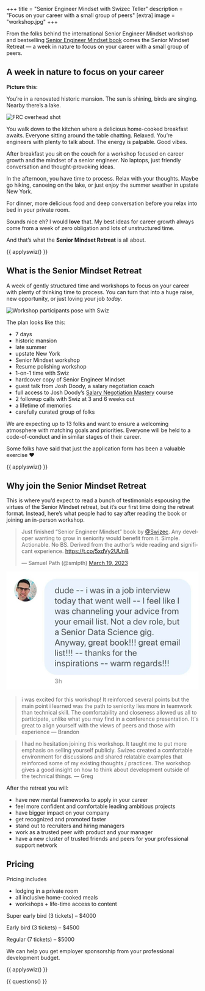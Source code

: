 +++
title = "Senior Engineer Mindset with Swizec Teller"
description = "Focus on your career with a small group of peers"
[extra]
image = "workshop.jpg"
+++

From the folks behind the international Senior Engineer Mindset workshop and bestselling <a href="https://seniormindset.com" target="_blank">Senior Engineer Mindset book</a> comes the Senior Mindset Retreat &mdash; a week in nature to focus on your career with a small group of peers.

## A week in nature to focus on your career

**Picture this:**

You’re in a renovated historic mansion. The sun is shining, birds are singing. Nearby there’s a lake.

![FRC overhead shot](/images/frc-building-side.jpg)

You walk down to the kitchen where a delicious home-cooked breakfast awaits. Everyone sitting around the table chatting. Relaxed. You’re engineers with plenty to talk about. The energy is palpable. Good vibes.

After breakfast you sit on the couch for a workshop focused on career growth and the mindset of a senior engineer. No laptops, just friendly conversation and thought-provoking ideas.

In the afternoon, you have time to process. Relax with your thoughts. Maybe go hiking, canoeing on the lake, or just enjoy the summer weather in upstate New York.

For dinner, more delicious food and deep conversation before you relax into bed in your private room.

Sounds nice eh? I would ****love**** that. My best ideas for career growth always come from a week of zero obligation and lots of unstructured time.

And that’s what the **Senior Mindset Retreat** is all about.

{{ applyswiz() }}

## What is the Senior Mindset Retreat

A week of gently structured time and workshops to focus on your career with plenty of thinking time to process. You can turn that into a huge raise, new opportunity, or just loving your job *today*.

![Workshop participants pose with Swiz](workshop.jpg)

The plan looks like this:

- 7 days
- historic mansion
- late summer
- upstate New York
- Senior Mindset workshop
- Resume polishing workshop
- 1-on-1 time with Swiz
- hardcover copy of Senior Engineer Mindset
- guest talk from Josh Doody, a salary negotiation coach
- full access to Josh Doody’s <a target="_blank" href="https://fearlesssalarynegotiation.com/salary-negotiation-mastery/">Salary Negotiation Mastery</a> course
- 2 followup calls with Swiz at 3 and 6 weeks out
- a lifetime of memories
- carefully curated group of folks

We are expecting up to 13 folks and want to ensure a welcoming atmosphere with matching goals and priorities. Everyone will be held to a code-of-conduct and in similar stages of their career.

Some folks have said that just the application form has been a valuable exercise ❤️

{{ applyswiz() }}

## Why join the Senior Mindset Retreat

This is where you’d expect to read a bunch of testimonials espousing the virtues of the Senior Mindset retreat, but it’s our first time doing the retreat format. Instead, here’s what people had to say after reading the book or joining an in-person workshop.

<blockquote class="twitter-tweet"><p lang="en" dir="ltr">Just finished “Senior Engineer Mindset” book by <a href="https://twitter.com/Swizec?ref_src=twsrc%5Etfw">@Swizec</a>. Any developer wanting to grow in seniority would benefit from it. Simple. Actionable. No BS. Derived from the author’s wide reading and significant experience. <a href="https://t.co/5xdVy2UUnB">https://t.co/5xdVy2UUnB</a></p>&mdash; Samuel Path (@smlpth) <a href="https://twitter.com/smlpth/status/1637536050305277952?ref_src=twsrc%5Etfw">March 19, 2023</a></blockquote> <script async src="https://platform.twitter.com/widgets.js" charset="utf-8"></script>

![i was in a job interview today that went well](interview.jpg)

> i was excited for this workshop! It reinforced several points but the main point i learned was the path to seniority lies more in teamwork than technical skill. The comfortability and closeness allowed us all to participate, unlike what you may find in a conference presentation. It's great to align yourself with the views of peers and those with experience &mdash; Brandon

> I had no hesitation joining this workshop. It taught me to put more emphasis on selling yourself publicly. Swizec created a comfortable environment for discussions and shared relatable examples that reinforced some of my existing thoughts / practices. The workshop gives a good insight on how to think about development outside of the technical things. &mdash; Greg

After the retreat you will:

- have new mental frameworks to apply in your career
- feel more confident and comfortable leading ambitious projects
- have bigger impact on your company
- get recognized and promoted faster
- stand out to recruiters and hiring managers
- work as a trusted peer with product and your manager
- have a new cluster of trusted friends and peers for your professional support network

## Pricing

Pricing includes

- lodging in a private room
- all inclusive home-cooked meals
- workshops + life-time access to content

Super early bird (3 tickets) – $4000

Early bird (3 tickets) – $4500

Regular (7 tickets) – $5000

We can help you get employer sponsorship from your professional development budget.

{{ applyswiz() }}

{{ questions() }}
